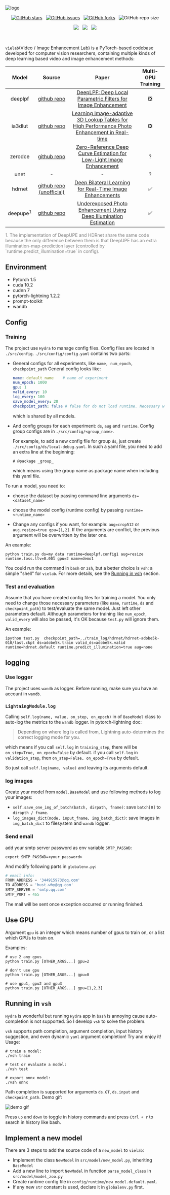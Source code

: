 [comment]: <> (# vielab)

![logo](./figures/logo.png)

<div align="center">

[![GitHub stars](https://img.shields.io/github/stars/creeper121386/vielab?color=yellow&style=for-the-badge)](https://github.com/creeper121386/vielab/stargazers) 
 &nbsp; [![GitHub issues](https://img.shields.io/github/issues/creeper121386/vielab?style=for-the-badge)](https://github.com/creeper121386/vielab/issues)
&nbsp; [![GitHub forks](https://img.shields.io/github/forks/creeper121386/vielab?style=for-the-badge)](https://github.com/creeper121386/vielab/network)
&nbsp; ![GitHub repo size](https://img.shields.io/github/repo-size/creeper121386/vielab?color=red&style=for-the-badge)

![](https://img.shields.io/badge/python-3.8-green?style=for-the-badge)
&nbsp; ![](https://img.shields.io/badge/pytorch-1.5-blueviolet?style=for-the-badge)
&nbsp; ![](https://img.shields.io/badge/pytorch--lightning-1.2.2-blueviolet?style=for-the-badge)

</div>
</br>

`vielab`(Video / Image Enhancement Lab) is a PyTorch-based codebase developed for computer vision researchers, containing multiple kinds of deep learning based video and image enhancement methods:


|Model|Source|Paper | Multi-GPU Training
|:---:|:---:|:---: | :---: 
|deeplpf|[github repo](https://github.com/sjmoran/DeepLPF)|[DeepLPF: Deep Local Parametric Filters for Image Enhancement](https://arxiv.org/abs/2003.13985) | ❎
|ia3dlut|[github repo](https://github.com/HuiZeng/Image-Adaptive-3DLUT)|[Learning Image-adaptive 3D Lookup Tables for High Performance Photo Enhancement in Real-time](https://www4.comp.polyu.edu.hk/~cslzhang/paper/PAMI_LUT.pdf) | ❎
|zerodce| [github repo](https://github.com/Li-Chongyi/Zero-DCE) | [Zero-Reference Deep Curve Estimation for Low-Light Image Enhancement](http://openaccess.thecvf.com/content_CVPR_2020/papers/Guo_Zero-Reference_Deep_Curve_Estimation_for_Low-Light_Image_Enhancement_CVPR_2020_paper.pdf) | ?
|unet| - | - | ?
|hdrnet| [github repo (unofficial)](https://github.com/creotiv/hdrnet-pytorch) | [Deep Bilateral Learning for Real-Time Image Enhancements](https://groups.csail.mit.edu/graphics/hdrnet/data/hdrnet.pdf) | ✅
|deepupe<sup>1<sup/>| [github repo](https://github.com/dvlab-research/DeepUPE) | [Underexposed Photo Enhancement Using Deep Illumination Estimation](https://drive.google.com/file/d/1CCd0NVEy0yM2ulcrx44B1bRPDmyrgNYH/view?usp=sharing) | ✅


<div style="color: grey; ">
1. The implementation of DeepUPE and HDRnet share the same code because the only difference between them is that DeepUPE has an extra illumination-map-prediction layer (controlled by `runtime.predict_illumination=true` in config).
</div>

[comment]: <> (The framework of `vielab` is applicable to **ANY** model whose input and output are both images, like de-noising, HDR, super resolution, and other kinds of enhancement.)

## Environment

- Pytorch 1.5
- cuda 10.2
- cudnn 7
- pytorch-lightning 1.2.2
- prompt-toolkit
- wandb

## Config

### Training

The project use `Hydra` to manage config files. Config files are located in `./src/config`. `./src/config/config.yaml`
contains two parts: 
- General configs for all experiments, like `name, num_epoch, checkpoint_path`
  General config looks like:
  
  ```yaml
  name: default_name    # name of experiment
  num_epoch: 1000
  gpu: 1
  valid_every: 10
  log_every: 100
  save_model_every: 20
  checkpoint_path: false # false for do not load runtime. Necessary when testing.
  ```
  
  which is shared by all models.
  

- And config groups for each experiment: `ds`, `aug` and `runtime`. Config group configs are in `./src/config/<group_name>`.
  
  For example, to add a new config file for group `ds`, just create `./src/config/ds/local-debug.yaml`. In such a yaml file, you need to add an extra line at the beginning:
  
  ```
  # @package _group_
  ```

  which means using the group name as package name when including this yaml file.
  
To run a model, you need to:

- choose the dataset by passing command line arguments `ds=<dataset_name>`
- choose the model config (runtime config) by passing `runtime=<runtime_name>`

- Change any configs if you want, for example: `aug=crop512` or `aug.resize=true gpu=[1,2]`. If the
  arguments are conflict, the previous argument will be overwritten by the later one.

An example:

```shell
python train.py ds=my_data runtime=deeplpf.config1 aug=resize runtime.loss.ltv=0.001 gpu=2 name=demo1
```

You could run the command in `bash` or `zsh`, but a better choice is `vsh`: a simple "shell" for `vielab`. For more details, see the [Running in vsh](#running) section.

### Test and evaluation

Assume that you have created config files for training a model. You only need to change those necessary parameters (like `name`, `runtime`, `ds` and `checkpoint_path`) to test/evaluate the same model. Just left other parameters default. Although parameters for training like `num_epoch`, `valid_every` will also be passed, it's OK because `test.py` will ignore them.

An example:

```shell
ipython test.py  checkpoint_path=../train_log/hdrnet/hdrnet-adobe5k-010/last.ckpt ds=adobe5k.train valid_ds=adobe5k.valid runtime=hdrnet.default runtime.predict_illumination=true aug=none
```

## logging

### Use logger

The project uses `wandb` as logger. Before running, make sure you have an account in `wandb`.

### `LightningModule.log`

Calling `self.log(name, value, on_step, on_epoch)` in
of `BaseModel` class to auto-log the metrics to the `wandb` logger. In pytorch-lightning doc:

> Depending on where log is called from, Lightning auto-determines the correct logging mode for you.

which means if you call `self.log` in `training_step`, there will be
`on_step=True, on_epoch=False` by default. if you call `self.log` in `validation_step`, then `on_step=False, on_epoch=True` by default.

So just call `self.log(name, value)` and leaving its arguments default.

### log images

Create your model from `model.BaseModel` and use following methods to log your images:

- `self.save_one_img_of_batch(batch, dirpath, fname)`: save `batch[0]` to `dirapth / fname`.
- `log_images_dict(mode, input_fname, img_batch_dict)`: save images in `img_batch_dict` to filesystem and `wandb` logger.

### Send email

add your smtp server password as env variable `SMTP_PASSWD`:

```shell
export SMTP_PASSWD=<your_password>
```

And modify following parts in `globalenv.py`:

```python
# email info:
FROM_ADDRESS = '344915973@qq.com'
TO_ADDRESS = 'hust.why@qq.com'
SMTP_SERVER = 'smtp.qq.com'
SMTP_PORT = 465
```

The mail will be sent once exception occurred or running finished.

## Use GPU

Argument `gpu` is an integer which means number of gpus to train on, or a list which GPUs to train on.

Examples:

```shell
# use 2 any gpus
python train.py [OTHER_ARGS...] gpu=2     

# don't use gpu
python train.py [OTHER_ARGS...] gpu=0     

# use gpu1, gpu2 and gpu3
python train.py [OTHER_ARGS...] gpu=[1,2,3]
```


## <a name="running"></a> Running in `vsh`

`Hydra` is wonderful but running `Hydra` app in `bash` is annoying cause auto-completion is not supported. So I develop `vsh` to solve the problem.

`vsh` supports path completion, argument completion, input history suggestion, and even dynamic `yaml` argument completion! Try and enjoy it! Usage:

```shell
# train a model:
./vsh train

# test or evaluate a model:
./vsh test

# export onnx model:
./vsh onnx
```

Path completion is supported for arguments `ds.GT`, `ds.input` and `checkpoint_path`. Demo gif:

![demo gif](figures/output.gif)

Press `up` and `down` to toggle in history commands and press `Ctrl + r` to search in history like bash.

## Implement a new model

There are 3 steps to add the source code of a `new_model` to `vielab`:

- Implement the class `NewModel` in `src/model/new_model.py`, inheriting `BaseModel`
- Add a new line to import `NewModel` in function  `parse_model_class` in `src/model/model_zoo.py`
- Create runtime config file in `config/runtime/new_model.default.yaml`.
- If any new `str` constant is used, declare it in `globalenv.py` first.